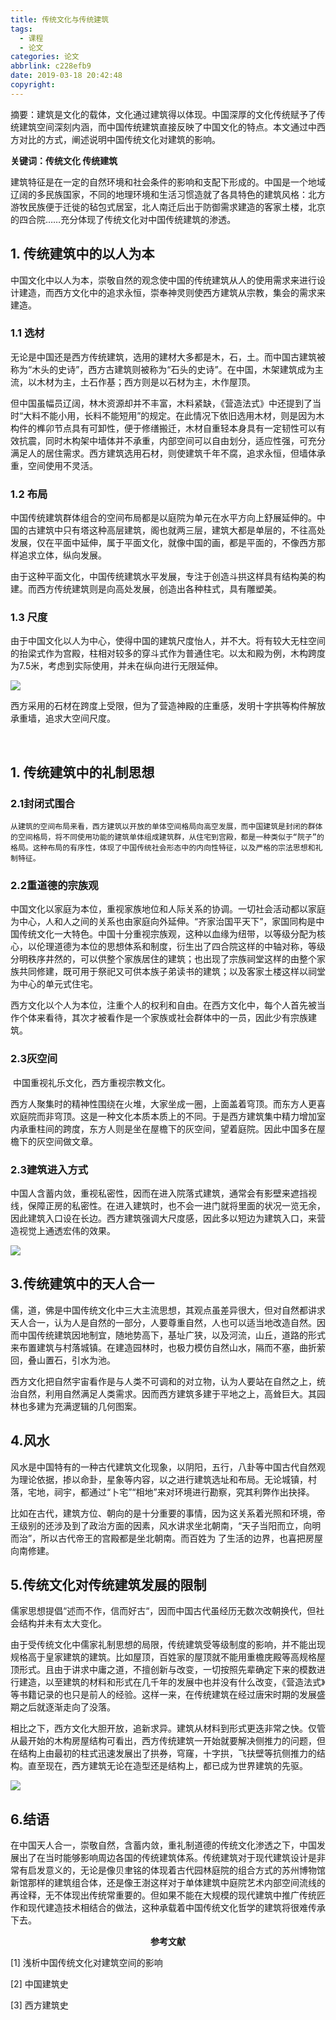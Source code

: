 ```yaml
---
title: 传统文化与传统建筑
tags:
  - 课程
  - 论文
categories: 论文
abbrlink: c228efb9
date: 2019-03-18 20:42:48
copyright:
---
```


摘要：建筑是文化的载体，文化通过建筑得以体现。中国深厚的文化传统赋予了传统建筑空间深刻内涵，而中国传统建筑直接反映了中国文化的特点。本文通过中西方对比的方式，阐述说明中国传统文化对建筑的影响。

**关键词：传统文化  传统建筑**

 

​	建筑特征是在一定的自然环境和社会条件的影响和支配下形成的。中国是一个地域辽阔的多民族国家，不同的地理环境和生活习惯造就了各具特色的建筑风格：北方游牧民族便于迁徙的毡包式居室，北人南迁后出于防御需求建造的客家土楼，北京的四合院……充分体现了传统文化对中国传统建筑的渗透。

## 1.  传统建筑中的以人为本

​	中国文化中以人为本，崇敬自然的观念使中国的传统建筑从人的使用需求来进行设计建造，而西方文化中的追求永恒，崇奉神灵则使西方建筑从宗教，集会的需求来建造。

### 1.1 选材

​	无论是中国还是西方传统建筑，选用的建材大多都是木，石，土。而中国古建筑被称为“木头的史诗”，西方古建筑则被称为“石头的史诗”。在中国，木架建筑成为主流，以木材为主，土石作基；西方则是以石材为主，木作屋顶。

​	但中国虽幅员辽阔，林木资源却并不丰富，木料紧缺，《营造法式》中还提到了当时“大料不能小用，长料不能短用”的规定。在此情况下依旧选用木材，则是因为木构件的榫卯节点具有可卸性，便于修缮搬迁，木材自重轻本身具有一定韧性可以有效抗震，同时木构架中墙体并不承重，内部空间可以自由划分，适应性强，可充分满足人的居住需求。西方建筑选用石材，则使建筑千年不腐，追求永恒，但墙体承重，空间使用不灵活。

### 1.2 布局

中国传统建筑群体组合的空间布局都是以庭院为单元在水平方向上舒展延伸的。中国的古建筑中只有塔这种高层建筑，阁也就两三层，建筑大都是单层的，不往高处发展，仅在平面中延伸，属于平面文化，就像中国的画，都是平面的，不像西方那样追求立体，纵向发展。

由于这种平面文化，中国传统建筑水平发展，专注于创造斗拱这样具有结构美的构建。而西方传统建筑则是向高处发展，创造出各种柱式，具有雕塑美。

### 1.3 尺度

由于中国文化以人为中心，使得中国的建筑尺度怡人，并不大。将有较大无柱空间的抬梁式作为宫殿，柱相对较多的穿斗式作为普通住宅。以太和殿为例，木构跨度为7.5米，考虑到实际使用，并未在纵向进行无限延伸。

![](http://wx2.sinaimg.cn/mw690/00639ahCgy1g178k7oyyfj30j50753yo.jpg)

西方采用的石材在跨度上受限，但为了营造神殿的庄重感，发明十字拱等构件解放承重墙，追求大空间尺度。

​    

## 1. 传统建筑中的礼制思想

### 2.1封闭式围合

 	从建筑的空间布局来看，西方建筑以开放的单体空间格局向高空发展，而中国建筑是封闭的群体的空间格局，将不同使用功能的建筑单体组成建筑群，从住宅到宫殿，都是一种类似于“院子”的格局。这种布局的有序性，体现了中国传统社会形态中的内向性特征，以及严格的宗法思想和礼制特征。

### 2.2重道德的宗族观

​	中国文化以家庭为本位，重视家族地位和人际关系的协调。一切社会活动都以家庭为中心，人和人之间的关系也由家庭向外延伸。“齐家治国平天下”，家国同构是中国传统文化一大特色。中国十分重视宗族观，这种以血缘为纽带，以等级分配为核心，以伦理道德为本位的思想体系和制度，衍生出了四合院这样的中轴对称，等级分明秩序井然的，可以供整个家族居住的建筑；也出现了宗族祠堂这样的由整个家族共同修建，既可用于祭祀又可供本族子弟读书的建筑；以及客家土楼这样以祠堂为中心的单元式住宅。

​	西方文化以个人为本位，注重个人的权利和自由。在西方文化中，每个人首先被当作个体来看待，其次才被看作是一个家族或社会群体中的一员，因此少有宗族建筑。

### 2.3灰空间

​	中国重视礼乐文化，西方重视宗教文化。

​	西方人聚集时的精神性围绕在火堆，大家坐成一圈，上面盖着穹顶。而东方人更喜欢庭院而非穹顶。这是一种文化本质本质上的不同。于是西方建筑集中精力增加室内承重柱间的跨度，东方人则是坐在屋檐下的灰空间，望着庭院。因此中国多在屋檐下的灰空间做文章。

### 2.3建筑进入方式

​	中国人含蓄内敛，重视私密性，因而在进入院落式建筑，通常会有影壁来遮挡视线，保障正房的私密性。在进入建筑时，也不会一进门就将里面的状况一览无余，因此建筑入口设在长边。西方建筑强调大尺度感，因此多以短边为建筑入口，来营造视觉上通透宏伟的效果。



![](http://wx2.sinaimg.cn/mw690/00639ahCgy1g178gtjgo8j30jt06kdfz.jpg)



## 3.传统建筑中的天人合一

​	儒，道，佛是中国传统文化中三大主流思想，其观点虽差异很大，但对自然都讲求天人合一，认为人是自然的一部分，人要尊重自然，人也可以适当地改造自然。因而中国传统建筑因地制宜，随地势高下，基址广狭，以及河流，山丘，道路的形式来布置建筑与村落城镇。在建造园林时，也极力模仿自然山水，隔而不塞，曲折萦回，叠山置石，引水为池。

​	西方文化把自然宇宙看作是与人类不可调和的对立物，认为人要站在自然之上，统治自然，利用自然满足人类需求。因而西方建筑多建于平地之上，高耸巨大。其园林也多建为充满逻辑的几何图案。

## 4.风水

​	风水是中国特有的一种古代建筑文化现象，以阴阳，五行，八卦等中国古代自然观为理论依据，掺以命卦，星象等内容，以之进行建筑选址和布局。无论城镇，村落，宅地，祠宇，都通过“卜宅”“相地”来对环境进行勘察，究其利弊作出抉择。

​	比如在古代，建筑方位、朝向的是十分重要的事情，因为这关系着光照和环境，帝王级别的还涉及到了政治方面的因素，风水讲求坐北朝南，“天子当阳而立，向明而治”，所以古代帝王的宫殿都是坐北朝南。而百姓为 了生活的边界，也喜把房屋向南修建。

## 5.传统文化对传统建筑发展的限制

​	儒家思想提倡“述而不作，信而好古“，因而中国古代虽经历无数次改朝换代，但社会结构并未有太大变化。

​	由于受传统文化中儒家礼制思想的局限，传统建筑受等级制度的影响，并不能出现规格高于皇家建筑的建筑。比如屋顶，百姓家的屋顶就不能用重檐庑殿等高规格屋顶形式。且由于讲求中庸之道，不擅创新与改变，一切按照先辈确定下来的模数进行建造，以至建筑的材料和形式在几千年的发展中也并没有什么改变，《营造法式》等书籍记录的也只是前人的经验。这样一来，在传统建筑在经过唐宋时期的发展盛期之后就逐渐走向了没落。

​	相比之下，西方文化大胆开放，追新求异。建筑从材料到形式更迭非常之快。仅管从最开始的木构房屋结构可看出，西方传统建筑一开始就要解决侧推力的问题，但在结构上由最初的柱式迅速发展出了拱券，穹窿，十字拱，飞扶壁等抗侧推力的结构。直至现在，西方建筑无论在造型还是结构上，都已成为世界建筑的先驱。

![](http://wx3.sinaimg.cn/mw690/00639ahCgy1g178gx37bhj30mp0cj0t1.jpg)



## 6.结语

​	在中国天人合一，崇敬自然，含蓄内敛，重礼制道德的传统文化渗透之下，中国发展出了在当时能够影响周边各国的传统建筑体系。传统建筑对于现代建筑设计是非常有启发意义的，无论是像贝聿铭的体现着古代园林庭院的组合方式的苏州博物馆新馆那样的建筑组合体，还是像王澍这样对于单体建筑中庭院艺术内部空间流线的再诠释，无不体现出传统常重要的。但如果不能在大规模的现代建筑中推广传统匠作和现代建造技术相结合的做法，这种承载着中国传统文化哲学的建筑将很难传承下去。



<center> <b>
     参考文献
    </b> </center> 

[1] 浅析中国传统文化对建筑空间的影响

[2] 中国建筑史

[3] 西方建筑史



